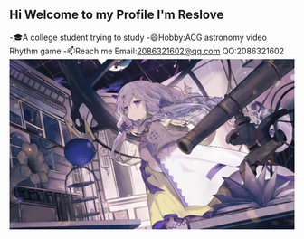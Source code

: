 ## Hi Welcome to my Profile I'm Reslove
-🎓A college student trying to study
-😄Hobby:ACG astronomy video Rhythm game
-📫Reach me Email:2086321602@qq.com QQ:2086321602
![好看的](image/好看的.jpg)
